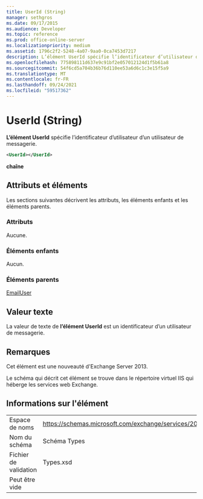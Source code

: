 ```yaml
---
title: UserId (String)
manager: sethgros
ms.date: 09/17/2015
ms.audience: Developer
ms.topic: reference
ms.prod: office-online-server
ms.localizationpriority: medium
ms.assetid: 1796c2f2-5248-4a07-9aa0-0ca7453d7217
description: L’élément UserId spécifie l’identificateur d’utilisateur d’un utilisateur de messagerie.
ms.openlocfilehash: 775898111d637e9c91bf2e057012124d1f5b61a8
ms.sourcegitcommit: 54f6cd5a704b36b76d110ee53a6d6c1c3e15f5a9
ms.translationtype: MT
ms.contentlocale: fr-FR
ms.lasthandoff: 09/24/2021
ms.locfileid: "59517362"
---
```

# <a name="userid-string"></a>UserId (String)

**L’élément UserId** spécifie l’identificateur d’utilisateur d’un utilisateur de messagerie. 
  
```XML
<UserId></UserId>
```

 **chaîne**
## <a name="attributes-and-elements"></a>Attributs et éléments

Les sections suivantes décrivent les attributs, les éléments enfants et les éléments parents.
  
### <a name="attributes"></a>Attributs

Aucune.
  
### <a name="child-elements"></a>Éléments enfants

Aucun.
  
### <a name="parent-elements"></a>Éléments parents

[EmailUser](emailuser.md)
  
## <a name="text-value"></a>Valeur texte

La valeur de texte de **l’élément UserId** est un identificateur d’un utilisateur de messagerie. 
  
## <a name="remarks"></a>Remarques

Cet élément est une nouveauté d'Exchange Server 2013.
  
Le schéma qui décrit cet élément se trouve dans le répertoire virtuel IIS qui héberge les services web Exchange.
  
## <a name="element-information"></a>Informations sur l'élément

|||
|:-----|:-----|
|Espace de noms  <br/> |https://schemas.microsoft.com/exchange/services/2006/types  <br/> |
|Nom du schéma  <br/> |Schéma Types  <br/> |
|Fichier de validation  <br/> |Types.xsd  <br/> |
|Peut être vide  <br/> ||
   

